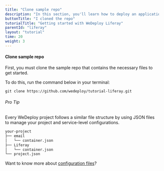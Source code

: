```yaml
---
title: "Clone sample repo"
description: "In this section, you'll learn how to deploy an application using WeDeploy Liferay."
buttonTitle: "I cloned the repo"
tutorialTitle: "Getting started with WeDeploy Liferay"
parentId: "liferay"
layout: "tutorial"
time: 20
weight: 3
---
```


#### Clone sample repo

First, you must clone the sample repo that contains the necessary files to get started. 

To do this, run the command below in your terminal: 

```xml
git clone https://github.com/wedeploy/tutorial-liferay.git
```

<aside>

###### <span class="icon-16-star"></span> Pro Tip

Every WeDeploy project follows a similar file structure by using JSON files to manage your project and service-level configurations.

```xml
your-project
├── email
│   └── container.json
├── Liferay
│   └── container.json
└── project.json
```

Want to know more about <a href="http://wedeploy.com/docs/intro/configuration-files.html" target="_blank">configuration files</a>?

</aside>
